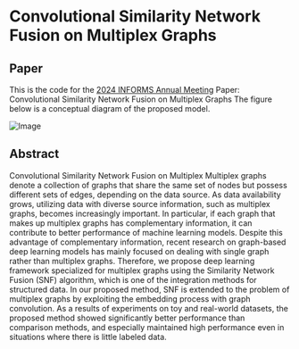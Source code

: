 # Convolutional Similarity Network Fusion on Multiplex Graphs
## Paper
This is the code for the [2024 INFORMS Annual Meeting](https://meetings.informs.org/wordpress/seattle2024/) Paper:  Convolutional Similarity Network Fusion on Multiplex Graphs
The figure below is a conceptual diagram of the proposed model.  

![Image](https://github.com/user-attachments/assets/a275edb5-5718-4524-b338-7852c041cf52)

## Abstract
Convolutional Similarity Network Fusion on Multiplex
Multiplex graphs denote a collection of graphs that share the same set of nodes but possess different sets of edges, depending on the data source. As data availability grows, utilizing data with diverse source information, such as multiplex graphs, becomes increasingly important. In particular, if each graph that makes up multiplex graphs has complementary information, it can contribute to better performance of machine learning models. Despite this advantage of complementary information, recent research on graph-based deep learning models has mainly focused on dealing with single graph rather than multiplex graphs. Therefore, we propose deep learning framework specialized for multiplex graphs using the Similarity Network Fusion (SNF) algorithm, which is one of the integration methods for structured data. In our proposed method, SNF is extended to the problem of multiplex graphs by exploiting the embedding process with graph convolution. As a results of experiments on toy and real-world datasets, the proposed method showed significantly better performance than comparison methods, and especially maintained high performance even in situations where there is little labeled data.



